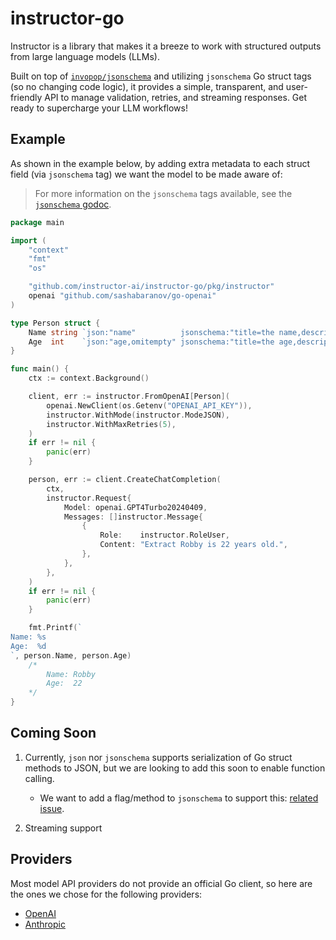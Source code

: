 # instructor-go

Instructor is a library that makes it a breeze to work with structured outputs from large language models (LLMs).

Built on top of [`invopop/jsonschema`](https://github.com/invopop/jsonschema) and utilizing `jsonschema` Go struct tags (so no changing code logic), it provides a simple, transparent, and user-friendly API to manage validation, retries, and streaming responses. Get ready to supercharge your LLM workflows!

## Example

As shown in the example below, by adding extra metadata to each struct field (via `jsonschema` tag) we want the model to be made aware of:

> For more information on the `jsonschema` tags available, see the [`jsonschema` godoc](https://pkg.go.dev/github.com/invopop/jsonschema?utm_source=godoc).

```go
package main

import (
	"context"
	"fmt"
	"os"

	"github.com/instructor-ai/instructor-go/pkg/instructor"
	openai "github.com/sashabaranov/go-openai"
)

type Person struct {
	Name string `json:"name"          jsonschema:"title=the name,description=The name of the person,example=joe,example=lucy"`
	Age  int    `json:"age,omitempty" jsonschema:"title=the age,description=The age of the person,example=25,example=67"`
}

func main() {
	ctx := context.Background()

	client, err := instructor.FromOpenAI[Person](
		openai.NewClient(os.Getenv("OPENAI_API_KEY")),
		instructor.WithMode(instructor.ModeJSON),
		instructor.WithMaxRetries(5),
	)
	if err != nil {
		panic(err)
	}

	person, err := client.CreateChatCompletion(
		ctx,
		instructor.Request{
			Model: openai.GPT4Turbo20240409,
			Messages: []instructor.Message{
				{
					Role:    instructor.RoleUser,
					Content: "Extract Robby is 22 years old.",
				},
			},
		},
	)
	if err != nil {
		panic(err)
	}

	fmt.Printf(`
Name: %s
Age:  %d
`, person.Name, person.Age)
	/*
		Name: Robby
		Age:  22
	*/
}
```

## Coming Soon

1. Currently, `json` nor `jsonschema` supports serialization of Go struct methods to JSON, but we are looking to add this soon to enable function calling.
    - We want to add a flag/method to `jsonschema` to support this: [related issue]().

2. Streaming support

## Providers

Most model API providers do not provide an official Go client, so here are the ones we chose for the following providers:

- [OpenAI](https://github.com/sashabaranov/go-openai)
- [Anthropic](https://github.com/madebywelch/anthropic-go)
